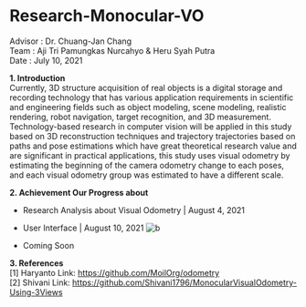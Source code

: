 # Research-Monocular-VO
Advisor : Dr. Chuang-Jan Chang                                                                                          
Team    : Aji Tri Pamungkas Nurcahyo & Heru Syah Putra                                                                 
Date    : July 10, 2021

**1. Introduction**                                                                                                 
Currently, 3D structure acquisition of real objects is a digital storage and recording technology that has various application requirements in scientific and engineering fields such as object modeling, scene modeling, realistic rendering, robot navigation, target recognition, and 3D measurement. Technology-based research in computer vision will be applied in this study based on 3D reconstruction techniques and trajectory trajectories based on paths and pose estimations which have great theoretical research value and are significant in practical applications, this study uses visual odometry by estimating the beginning of the camera odometry change to each poses, and each visual odometry group was estimated to have a different scale.

**2. Achievement Our Progress about** 
- Research Analysis about Visual Odometry | August 4, 2021
- User Interface | August 10, 2021 
  ![b](https://user-images.githubusercontent.com/60929939/128810219-50845eae-f921-456d-9c4f-1d5c29e9aeac.png)

- Coming Soon

**3. References**                                                                                             
[1] Haryanto Link: https://github.com/MoilOrg/odometry                                                        
[2] Shivani Link: https://github.com/Shivani1796/MonocularVisualOdometry-Using-3Views  
